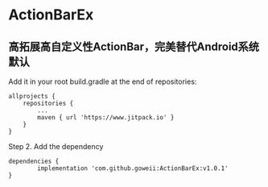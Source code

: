 # ActionBarEx
## 高拓展高自定义性ActionBar，完美替代Android系统默认

Add it in your root build.gradle at the end of repositories:

	allprojects {
		repositories {
			...
			maven { url 'https://www.jitpack.io' }
		}
	}
Step 2. Add the dependency

	dependencies {
	        implementation 'com.github.goweii:ActionBarEx:v1.0.1'
	}
